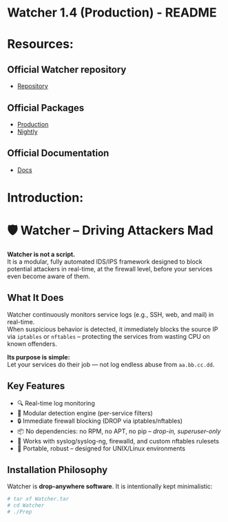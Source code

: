 # Watcher 1.4 (Production) - README

# Resources:
## Official Watcher repository

- [Repository](https://watcher.comserve-it-services.de/repo/)

## Official Packages

- [Production](https://watcher.comserve-it-services.de/repo/Watcher-1.4-Prod/)
- [Nightly](https://watcher.comserve-it-services.de/repo/Watcher-1.4-nightly/)

## Official Documentation

- [Docs](https://watcher.comserve-it-services.de/repo/Docs/)

# Introduction:
# 🛡️ Watcher – Driving Attackers Mad

**Watcher is not a script.**  
It is a modular, fully automated IDS/IPS framework designed to block potential attackers in real-time, at the firewall level, before your services even become aware of them.

## What It Does

Watcher continuously monitors service logs (e.g., SSH, web, and mail) in real-time.  
When suspicious behavior is detected, it immediately blocks the source IP via `iptables` or `nftables` – protecting the services from wasting CPU on known offenders.

**Its purpose is simple:**  
Let your services do their job — not log endless abuse from `aa.bb.cc.dd`.

## Key Features

- 🔍 Real-time log monitoring
- 🧩 Modular detection engine (per-service filters)
- 🔒 Immediate firewall blocking (DROP via iptables/nftables)
- 📦 No dependencies: no RPM, no APT, no pip – *drop-in, superuser-only*
- 🔧 Works with syslog/syslog-ng, firewalld, and custom nftables rulesets
- 📁 Portable, robust – designed for UNIX/Linux environments

## Installation Philosophy

Watcher is **drop-anywhere software**. It is intentionally kept minimalistic:

```sh
# tar xf Watcher.tar
# cd Watcher
# ./Prep
